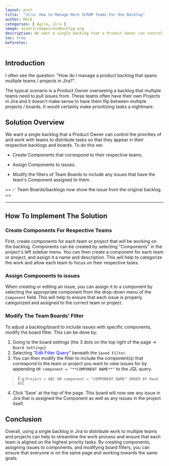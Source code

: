 ```yaml
---
layout: post
title:  "Jira: How to Manage More SCRUM Teams For One Backlog"
author: Mark
categories: [ Agile, Jira ]
image: assets/images/oneBacklog.png
description: We want a single backlog that a Product Owner can control the priorities of and work with teams to distribute tasks so that they appear in their respective backlogs and boards
toc: true
beforetoc: 
---
```

## Introduction
I often see the question: "How do I manage a product backlog that spans multiple teams / projects in Jira?".  

The typical scenario is a Product Owner overseeing a backlog that multiple teams need to pull issues from. These teams often have their own Projects in Jira and it doesn't make sense to have them flip between multiple projects / boards. It would certainly make prioritizing tasks a nightmare.

## Solution Overview
We want a single backlog that a Product Owner can control the priorities of and work with teams to distribute tasks so that they appear in their respective backlogs and boards. To do this we:
-  Create Components that correspond to their respective teams. 

- Assign Components to issues.

- Modify the filters of Team Boards to include any issues that have the team's Component assigned to them.

== ✅ Team Boards/backlogs now show the issue from the original backlog. ==

---
## How To Implement The Solution

### Create Components For Respective Teams
First, create components for each team or project that will be working on the backlog. Components can be created by selecting "Components" in the project's left sidebar menu. You can then create a component for each team or project, and assign it a name and description. This will help to categorize the work and allow each team to focus on their respective tasks.
 
### Assign Components to issues
When creating or editing an issue, you can assign it to a component by selecting the appropriate component from the drop-down menu of the `Component` field. This will help to ensure that each issue is properly categorized and assigned to the correct team or project.

### Modify The Team Boards' Filter
To adjust a backlog/board to include issues with specific components, modify the board filter. This can be done by:
1. Going to the board settings (the 3 dots on the top right of the page -> `Board Settings`)
2. Selecting  "<font color=blue>Edit Filter Query</font>" beneath the `Saved Filter`. 
3. You can then modify the filter to include the component(s) that correspond to the team or project you want to view issues for by appending `OR component = "**COMPONENT NAME**"` to the JQL query. 

>E.g 
>`Project = ABC OR component = "COMPONENT NAME" ORDER BY Rank ASC`  

4. Click 'Save' at the top of the page. This board will now see any issue in Jira that is assigned the Component as well as any issues in the project itself.

## Conclusion
Overall, using a single backlog in Jira to distribute work to multiple teams and projects can help to streamline the work process and ensure that each team is aligned on the highest priority tasks. By creating components, assigning issues to components, and modifying board filters, you can ensure that everyone is on the same page and working towards the same goals.
<!--stackedit_data:
eyJoaXN0b3J5IjpbMTc5ODgwOTEzNCwxMzI1NTQ0MjcsLTE3MT
Y4MDk0OThdfQ==
-->